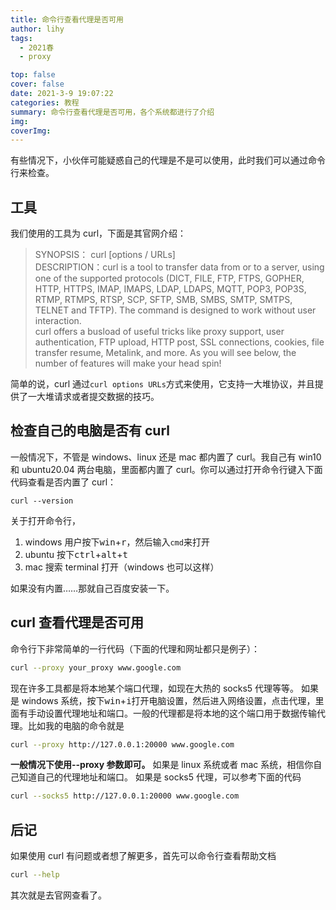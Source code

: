 ```yaml
---
title: 命令行查看代理是否可用
author: lihy
tags:
  - 2021春
  - proxy

top: false
cover: false
date: 2021-3-9 19:07:22
categories: 教程
summary: 命令行查看代理是否可用，各个系统都进行了介绍
img:
coverImg:
---
```



有些情况下，小伙伴可能疑惑自己的代理是不是可以使用，此时我们可以通过命令行来检查。

## 工具

我们使用的工具为 curl，下面是其官网介绍：

> SYNOPSIS： curl [options / URLs]<br>
> DESCRIPTION：curl is a tool to transfer data from or to a server, using one of the supported protocols (DICT, FILE, FTP, FTPS, GOPHER, HTTP, HTTPS, IMAP, IMAPS, LDAP, LDAPS, MQTT, POP3, POP3S, RTMP, RTMPS, RTSP, SCP, SFTP, SMB, SMBS, SMTP, SMTPS, TELNET and TFTP). The command is designed to work without user interaction.<br>
> curl offers a busload of useful tricks like proxy support, user authentication, FTP upload, HTTP post, SSL connections, cookies, file transfer resume, Metalink, and more. As you will see below, the number of features will make your head spin!

简单的说，curl 通过`curl options URLs`方式来使用，它支持一大堆协议，并且提供了一大堆请求或者提交数据的技巧。

## 检查自己的电脑是否有 curl

一般情况下，不管是 windows、linux 还是 mac 都内置了 curl。我自己有 win10 和 ubuntu20.04 两台电脑，里面都内置了 curl。你可以通过打开命令行键入下面代码查看是否内置了 curl：

```curl
curl --version
```

关于打开命令行，

1. windows 用户按下<kbd>win</kbd>+<kbd>r</kbd>，然后输入`cmd`来打开
2. ubuntu 按下<kbd>ctrl</kbd>+<kbd>alt</kbd>+<kbd>t</kbd>
3. mac 搜索 terminal 打开（windows 也可以这样）

如果没有内置……那就自己百度安装一下。

## curl 查看代理是否可用

命令行下非常简单的一行代码（下面的代理和网址都只是例子）：

```bash
curl --proxy your_proxy www.google.com
```

现在许多工具都是将本地某个端口代理，如现在大热的 socks5 代理等等。
如果是 windows 系统，按下<kbd>win</kbd>+<kbd>i</kbd>打开电脑设置，然后进入网络设置，点击代理，里面有手动设置代理地址和端口。一般的代理都是将本地的这个端口用于数据传输代理。比如我的电脑的命令就是

```bash
curl --proxy http://127.0.0.1:20000 www.google.com
```

**一般情况下使用--proxy 参数即可。**
如果是 linux 系统或者 mac 系统，相信你自己知道自己的代理地址和端口。
如果是 socks5 代理，可以参考下面的代码

```bash
curl --socks5 http://127.0.0.1:20000 www.google.com
```

## 后记

如果使用 curl 有问题或者想了解更多，首先可以命令行查看帮助文档

```bash
curl --help
```

其次就是去官网查看了。
